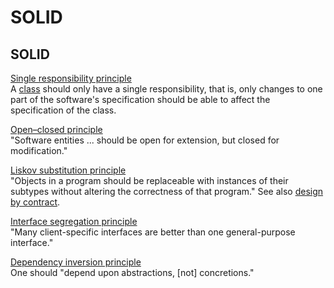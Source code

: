 # SOLID

## SOLID

[Single responsibility principle](https://en.wikipedia.org/wiki/Single\_responsibility\_principle)\
A [class](https://en.wikipedia.org/wiki/Class\_\(computer\_programming\)) should only have a single responsibility, that is, only changes to one part of the software's specification should be able to affect the specification of the class.

[Open–closed principle](https://en.wikipedia.org/wiki/Open%E2%80%93closed\_principle)\
"Software entities ... should be open for extension, but closed for modification."

[Liskov substitution principle](https://en.wikipedia.org/wiki/Liskov\_substitution\_principle) \
"Objects in a program should be replaceable with instances of their subtypes without altering the correctness of that program." See also [design by contract](https://en.wikipedia.org/wiki/Design\_by\_contract).

[Interface segregation principle](https://en.wikipedia.org/wiki/Interface\_segregation\_principle)\
"Many client-specific interfaces are better than one general-purpose interface."

[Dependency inversion principle](https://en.wikipedia.org/wiki/Dependency\_inversion\_principle)\
One should "depend upon abstractions, \[not] concretions."

